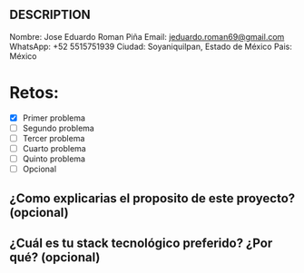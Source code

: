 ## DESCRIPTION

Nombre: Jose Eduardo Roman Piña
Email: jeduardo.roman69@gmail.com
WhatsApp: +52 5515751939
Ciudad: Soyaniquilpan, Estado de México
Pais: México

# Retos:
  - [X] Primer problema
  - [ ] Segundo problema
  - [ ] Tercer problema
  - [ ] Cuarto problema
  - [ ] Quinto problema
  - [ ] Opcional

## ¿Como explicarias el proposito de este proyecto? (opcional)


## ¿Cuál es tu stack tecnológico preferido? ¿Por qué? (opcional)